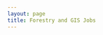 ```yaml
---
layout: page
title: Forestry and GIS Jobs
---
```

<div id="jobs"></div>


<script src="https://ajax.googleapis.com/ajax/libs/jquery/3.1.0/jquery.min.js"></script>
<script src="./assets/js/tabletop.js"></script>
<script>
	window.onload = function() { init() };

	function init() {
		Tabletop.init( { 
			key: '1RFdXsCR882hTlI9qRNS0WJuDV-q4LgRQiGPZnPw9hBI',
			callback: fillJobs,
			simpleSheet: true 
		} )
	}

	function showInfo(data, tabletop) {
		alert("Successfully processed!")
		console.log(data);
	}

	function fillJobs(data, tabletop) {
		var today = new Date()
		var htmlString = "";
		for (var i=0,  dataLen=data.length; i < dataLen; i++) {
			console.log(data[i]);
			var deadline = new Date(data[i]['Deadline'])
			if (today < deadline) {
				var htmlString = htmlString.concat("<h2>", data[i]['Title'], "</h2>\n<p>", data[i]['Description'], "</p>\n<a href='", data[i]['Link'], "'>Read More</a>\n<br><br>");
			}
		}
		$('#jobs').html(htmlString);
	}
	
	
</script>